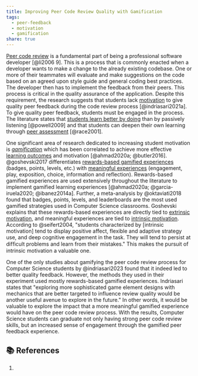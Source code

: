 ```yaml
---
title: Improving Peer Code Review Quality with Gamification
tags:
  - peer-feedback
  - motivation
  - gamification
share: true
---
```


[Peer code review](Peer%20code%20review.md) is a fundamental part of being a professional software developer [@li2006 9]. This is a process that is commonly enacted when a developer wants to make a change to the already existing codebase. One or more of their teammates will evaluate and make suggestions on the code based on an agreed upon style guide and general coding best practices. The developer then has to implement the feedback from their peers. This process is critical in the quality assurance of the application. Despite this requirement, the research suggests that students lack [motivation](./Motivation.md) to give quality peer feedback during the code review process [@indriasari2021a]. To give quality peer feedback, students must be engaged in the process. The literature states that [students learn better by doing](./Constructivism.md) than by passively listening [@powell2009] and that students can deepen their own learning through [peer assessment](Peer%20Assessment.md) [@race2001].

One significant area of research dedicated to increasing student motivation is *[gamification](./Gamification.md)* which has been correlated to achieve more effective [learning outcomes](learning%20outcomes.md) and motivation [@ahmad2020a; @butler2016]. @goshevski2017 differentiates [rewards-based gamified experiences](rewards-based%20gamified%20experiences.md) (badges, points, levels, etc.) with [meaningful experiences](meaningful%20experiences.md) (engagement, play, exposition, choice, information and reflection). Rewards-based gamified experiences are used extensively throughout the literature to implement gamified learning experiences [@ahmad2020a; @garcia-iruela2020; @ibanez2014a]. Further, a meta-analysis by @oktaviati2018 found that badges, points, levels, and leaderboards are the most used gamified strategies used in Computer Science classrooms. Goshevski explains that these rewards-based experiences are directly tied to [extrinsic motivation](extrinsic%20motivation.md), and meaningful experiences are tied to [intrinsic motivation](intrinsic%20motivation.md). According to @seifert2004, "students characterized by [intrinsic motivation] tend to display positive affect, flexible and adaptive strategy use, and deep cognitive engagement in the task. They will tend to persist at difﬁcult problems and learn from their mistakes." This makes the pursuit of intrinsic motivation a valuable one.

One of the only studies about gamifying the peer code review process for Computer Science students by @indriasari2023 found that it indeed led to better quality feedback. However, the methods they used in their experiment used mostly rewards-based gamified experiences. Indriasari states that "exploring more sophisticated game element designs with mechanics that are better targeted to influence review quality would be another useful avenue to explore in the future." In other words, it would be valuable to explore the impact that a more meaningful gamified experience would have on the peer code review process. With the results, Computer Science students can graduate not only having strong peer code review skills, but an increased sense of engagement through the gamified peer feedback experience.

## 📚 References

1.
